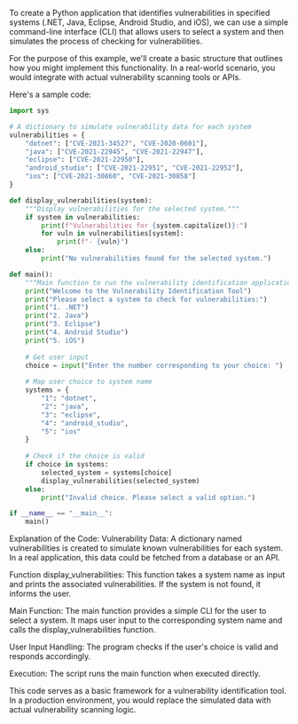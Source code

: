 To create a Python application that identifies vulnerabilities in specified systems (.NET, Java, Eclipse, Android Studio, and iOS), we can use a simple command-line interface (CLI) that allows users to select a system and then simulates the process of checking for vulnerabilities.

For the purpose of this example, we'll create a basic structure that outlines how you might implement this functionality. In a real-world scenario, you would integrate with actual vulnerability scanning tools or APIs.

Here's a sample code:
```py
import sys

# A dictionary to simulate vulnerability data for each system
vulnerabilities = {
    "dotnet": ["CVE-2021-34527", "CVE-2020-0601"],
    "java": ["CVE-2021-22945", "CVE-2021-22947"],
    "eclipse": ["CVE-2021-22950"],
    "android_studio": ["CVE-2021-22951", "CVE-2021-22952"],
    "ios": ["CVE-2021-30860", "CVE-2021-30858"]
}

def display_vulnerabilities(system):
    """Display vulnerabilities for the selected system."""
    if system in vulnerabilities:
        print(f"Vulnerabilities for {system.capitalize()}:")
        for vuln in vulnerabilities[system]:
            print(f"- {vuln}")
    else:
        print("No vulnerabilities found for the selected system.")

def main():
    """Main function to run the vulnerability identification application."""
    print("Welcome to the Vulnerability Identification Tool")
    print("Please select a system to check for vulnerabilities:")
    print("1. .NET")
    print("2. Java")
    print("3. Eclipse")
    print("4. Android Studio")
    print("5. iOS")
    
    # Get user input
    choice = input("Enter the number corresponding to your choice: ")
    
    # Map user choice to system name
    systems = {
        "1": "dotnet",
        "2": "java",
        "3": "eclipse",
        "4": "android_studio",
        "5": "ios"
    }
    
    # Check if the choice is valid
    if choice in systems:
        selected_system = systems[choice]
        display_vulnerabilities(selected_system)
    else:
        print("Invalid choice. Please select a valid option.")

if __name__ == "__main__":
    main()
```
Explanation of the Code:
Vulnerability Data: A dictionary named vulnerabilities is created to simulate known vulnerabilities for each system. In a real application, this data could be fetched from a database or an API.

Function display_vulnerabilities: This function takes a system name as input and prints the associated vulnerabilities. If the system is not found, it informs the user.

Main Function: The main function provides a simple CLI for the user to select a system. It maps user input to the corresponding system name and calls the display_vulnerabilities function.

User Input Handling: The program checks if the user's choice is valid and responds accordingly.

Execution: The script runs the main function when executed directly.

This code serves as a basic framework for a vulnerability identification tool. In a production environment, you would replace the simulated data with actual vulnerability scanning logic.
